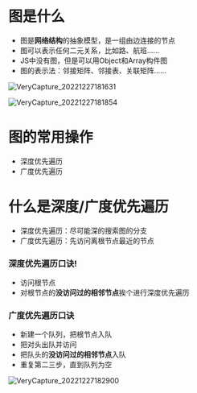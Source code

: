 # 图是什么

- 图是**网络结构**的抽象模型，是一组由边连接的节点
- 图可以表示任何二元关系，比如路、航班......
- JS中没有图，但是可以用Object和Array构件图
- 图的表示法：邻接矩阵、邻接表、关联矩阵......

![VeryCapture_20221227181631](https://user-images.githubusercontent.com/26371465/209651742-0536c42b-fcfb-4edb-8535-341e81dfc6a6.jpg)

![VeryCapture_20221227181854](https://user-images.githubusercontent.com/26371465/209651950-efd9b286-2199-4e0e-9cc3-02145253ff82.jpg)


# 图的常用操作

- 深度优先遍历
- 广度优先遍历


# 什么是深度/广度优先遍历

- 深度优先遍历：尽可能深的搜索图的分支
- 广度优先遍历：先访问离根节点最近的节点



### 深度优先遍历口诀!

- 访问根节点
- 对根节点的**没访问过的相邻节点**挨个进行深度优先遍历

### 广度优先遍历口诀

- 新建一个队列，把根节点入队
- 把对头出队并访问
- 把队头的**没访问过的相邻节点**入队
- 重复第二三步，直到队列为空


![VeryCapture_20221227182900](https://user-images.githubusercontent.com/26371465/209754008-7fd10b29-2fd7-4741-a085-75ccd2e05ac4.jpg)
